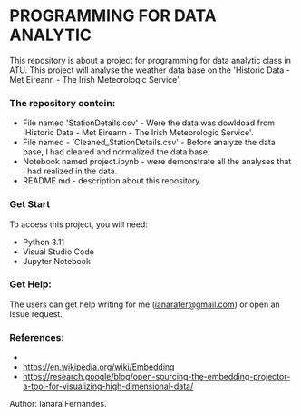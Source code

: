 # PROGRAMMING FOR DATA ANALYTIC

This repository is about a project for programming for data analytic class in ATU.
This project will analyse the weather data base on the 'Historic Data - Met Eireann - The Irish Meteorologic Service'.

### The repository contein:

- File named 'StationDetails.csv' - Were the data was dowldoad from 'Historic Data - Met Eireann - The Irish Meteorologic Service'.
- File named - 'Cleaned_StationDetails.csv' - Before analyze the data base, I had cleared and normalized the data base.
- Notebook named project.ipynb - were demonstrate all the analyses that I had realized in the data.
- README.md - description about this repository.


### Get Start

To access this project, you will need:

* Python 3.11
* Visual Studio Code
* Jupyter Notebook


### Get Help:

The users can get help writing for me (ianarafer@gmail.com) or open an Issue request.


### References:

- 
- https://en.wikipedia.org/wiki/Embedding
- https://research.google/blog/open-sourcing-the-embedding-projector-a-tool-for-visualizing-high-dimensional-data/



Author: Ianara Fernandes.